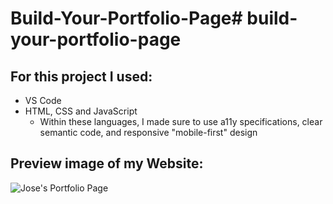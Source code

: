 # Build-Your-Portfolio-Page# build-your-portfolio-page

## For this project I used:
- VS Code
- HTML, CSS and JavaScript
    - Within these languages, I made sure to use a11y specifications, clear semantic code, and responsive "mobile-first" design

## Preview image of my Website:

![Jose's Portfolio Page](/images/build-your-portfolio-page.png "Jose's Portfolio Page")


